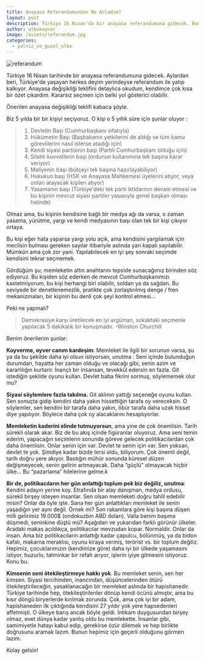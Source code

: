 ```yaml
---
title: Anayasa Referandumundan Ne Anladım?
layout: post
description: Türkiye 16 Nisan'da bir anayasa referandumuna gidecek. Bundan ne anladığımı yazdım.
author: utkukaynar
image: /assets/referandum.jpg
categories:
  - yalniz_ve_guzel_ulke
---
```

![referandum]({{site_url}}/assets/referandum.jpg)


Türkiye 16 Nisan tarihinde bir anayasa referandumuna gidecek. Aylardan beri, Türkiye'de yaşayan herkes deyim yerindeyse referandum ile yatıp kalkıyor. Anayasa değişikliği teklifini detaylıca okudum, kendimce çok kısa bir özet çıkardım. Kararsız seçmen için belki yol gösterici olabilir.

Önerilen anayasa değişikliği teklifi kabaca şöyle.

Biz 5 yılda bir bir kişiyi seçiyoruz. O kişi o 5 yıllık süre için şunlar oluyor :

>  1. Devletin Başı (Cumhurbaşkanı sıfatıyla)
>  2. Hükümetin Başı (Başbakanın yetkilerini de aldığı ve tüm kamu görevlilerini nasıl isterse atadığı için)
>  3. Kendi siyasi partisinin başı (Partili Cumhurbaşkanı olduğu için)
>  4. Silahlı kuvvetlerin başı (ordunun kullanımına tek başına karar veriyor)
>  5. Maliyenin başı (bütçeyi tek başına hazırlayabiliyor)
>  6. Hukukun başı (HSK ve Anayasa Mahkemesi üyelerini atıyor, veya onları atayacak kişileri atıyor)
>  7. Yasamanın başı (Türkiye'deki tek parti iktidarının devam etmesi ve bu kişinin mevcut siyasi partiler yasasıyla genel başkan olması halinde)

Olmaz ama, bu kişinin kendisine bağlı bir medya ağı da varsa, o zaman yasama, yürütme, yargı ve kendi medyasının başı olan tek bir kişi çıkıyor ortaya.

Bu kişi eğer hata yaparsa yargı yolu açık, ama kendisini yargılamak için meclisin bulması gereken sayılar itibariyle aslında yarı kapalı sayılabilir. Mümkün ama çok zor yani. Yapılabilecek en iyi şey sonraki seçimde kendisini tekrar seçmemek.

Gördüğüm şu; memleketin altın anahtarını tepside sunacağımız birinden söz ediyoruz. Bu kişiden söz ederken de mevcut Cumhurbaşkanımızı kastetmiyorum, bu kişi herhangi biri olabilir, soldan ya da sağdan. Bu seviyede bir denetlenemezlik, pratikte çok zorlaştırılmış denge / fren mekanizmaları, bir kişinin bu denli çok şeyi kontrol etmesi...

Peki ne yapmalı?

> Demokrasiye karşı üretilecek en iyi argüman, sokaktaki seçmenle yapılacak 5 dakikalık bir konuşmadır. -Winston Churchill

Benim önerilerim şunlar:

**Koyverme, oyver canım kardeşim**: Memleket ile ilgili bir sorunun varsa, şu ya da bu şekilde daha iyi olsun istiyorsan, unutma : Seni içinde bulunduğun durumdan, hayatta her zaman olduğu ve olacağı gibi, senin azim ve kararlılığın kurtarır. İnançlı bir insansan, tevekkül edersin en fazla. Git istediğin şekilde oyunu kullan. Devlet baba fikrini sormuş, söylememek olur mu?

**Siyasi söylemlere fazla takılma.** Git aklının yattığı seçeneğe oyunu kullan. Sen sonuçta gidip kendini daha yakın hissettiğin tarafa oy vereceksin. O söylemler, sen kendini bir tarafa daha yakın, öbür tarafa daha uzak hisset diye yapılıyor. Böylece daha çok oy alacaklarını hesaplıyorlar.

**Memleketin kaderini elinde tutmuyorsun**, ama yine de çok önemlisin. Tarih sürekli olarak akar. Biz de bu akış içinde
figüranlar oluyoruz. Ama seni temin ederim, yapacağın seçimlerin sonunda göreve gelecek politikacılardan çok daha
önemlisin. Onlar senin için var. Devlet te senin için var. Sen yoksan, devlet te yok. Şimdiye kadar bizde tersi oldu,
biliyorum. Çok önemli değil, tarih doğru yere akıyor. Bastığın mühür sonunda küresel düzen değişmeyecek, senin gelirin
artmayacak. Daha “güçlü” olmayacak hiçbir ülke… Bu “pazarlama” hilelerine gelme.k

**Bir de, politikacıların her gün anlattığı toplum pek biz değiliz, unutma**: Kendini adayın yerine koy. Etrafında bir alay danışman, medya ordusu, sürekli birşey isteyen insanlar. Sen olsan memleketi doğru tahlil edebilir misin? Onlar da öyle işte. Sana her gün anlattıkları memleket ile senin yaşadığın yer aynı değil. Örnek mi? Son rakamlara göre kişi başına düşen milli gelirimiz 19.000$ (ondokuzbin ABD doları). Valla benim başıma düşmedi, seninkine düştü mü? Aşağıdan ve yukarıdan farklı görünür ülkeler. Aradaki makas açıldıkça, politikacılar mevzudan kopar. Normaldir. Onlar da insan. Ama biz politikacıların anlattığı kadar çapulcu, bölünmüş, ya da bidon kafalı, makarna meraklısı, oyunu kiraya vermiş, terörist vs. bir toplum değiliz. Hepimiz, çocuklarımızın (kendimize göre) daha iyi bir ülkede yaşamasını istiyor, huzurlu, tatminkar bir refah arıyor, işlerin iyiye gitmesini istiyoruz. Konu bu.

**Kimsenin seni ötekileştirmeye hakkı yok**. Bu memleket senin, sen her kimsen. Siyasi tercihinden, inancından, düşüncelerinden ötürü ötekileştirileceğin, yasaklanacağın bir memleket aslında bir hapishanedir. Türkiye tarihinde hep, ötekileştirilenler dönüp kendi öcünü almıştır, ama bu kısır döngü biryerlerde kırılmak zorunda. Çok, ama çok iyi bir adam, hapishaneden ilk çıktığında kendisini 27 yıldır yok yere hapsedenleri affetmişti. O ülkeye barış ancak böyle geldi. İntikam duygusundan birşey olmaz, evet dünya kadar yanlış oldu bu memlekette. İnsanlar gibi, samimiyetle hatayı kabul edip, gerekirse özür dilemek ve hep birlikte doğrusunu aramak lazım. Bunun hepimiz için geçerli olduğunu görmen lazım.

Kolay gelsin!


